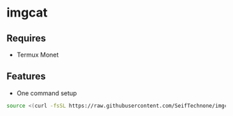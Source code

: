 # imgcat
## Requires
+ Termux Monet
## Features
+ One command setup

```bash
source <(curl -fsSL https://raw.githubusercontent.com/SeifTechnone/imgcat/main/imgcat.sh)
```